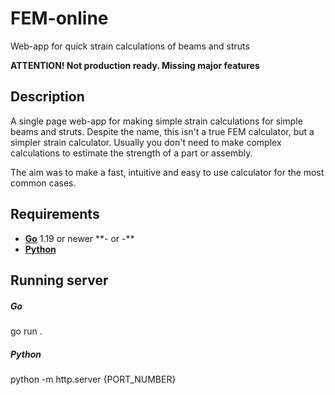 # FEM-online

Web-app for quick strain calculations of beams and struts

**ATTENTION! Not production ready. Missing major features**

## Description

A single page web-app for making simple strain calculations for simple beams and struts. Despite the name, this isn't a true FEM calculator, but a simpler strain calculator. Usually you don't need to make complex calculations to estimate the strength of a part or assembly.

The aim was to make a fast, intuitive and easy to use calculator for the most common cases.

## Requirements

- [**Go**](httos://go.dev/) 1.19 or newer
\**- or -** 
- [**Python**]()

## Running server

##### Go

go run .

##### Python

python -m http.server {PORT_NUMBER}

